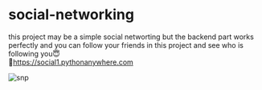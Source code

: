# social-networking



this project may be a simple social networting but the backend part works perfectly and you can follow your friends in this project and see who is following you:innocent:      
 🔗https://social1.pythonanywhere.com    

![snp](https://user-images.githubusercontent.com/83788662/142362660-c1c021b1-ae37-4325-9d49-ca35fb211732.jpg)
